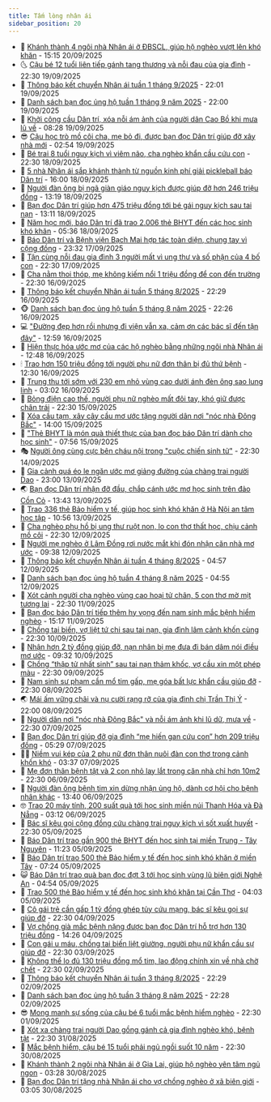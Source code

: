 ```yaml
---
title: Tấm lòng nhân ái
sidebar_position: 20
---
```


<!-- dantri-tam-long-nhan-ai:START -->
- 🌝 [Khánh thành 4 ngôi nhà Nhân ái ở ĐBSCL, giúp hộ nghèo vượt lên khó khăn](https://dantri.com.vn/tam-long-nhan-ai/khanh-thanh-4-ngoi-nha-nhan-ai-o-dbscl-giup-ho-ngheo-vuot-len-kho-khan-20250920102144913.htm) - 15:15 20/09/2025
- 🌜 [Cậu bé 12 tuổi liên tiếp gánh tang thương và nỗi đau của gia đình](https://dantri.com.vn/tam-long-nhan-ai/cau-be-12-tuoi-lien-tiep-ganh-tang-thuong-va-noi-dau-cua-gia-dinh-20250919083114599.htm) - 22:30 19/09/2025
- 👀 [Thông báo kết chuyển Nhân ái tuần 1 tháng 9/2025](https://dantri.com.vn/tam-long-nhan-ai/thong-bao-ket-chuyen-nhan-ai-tuan-1-thang-92025-20250920020146941.htm) - 22:01 19/09/2025
- 🚀 [Danh sách bạn đọc ủng hộ tuần 1 tháng 9 năm 2025](https://dantri.com.vn/tam-long-nhan-ai/danh-sach-ban-doc-ung-ho-tuan-1-thang-9-nam-2025-20250920015145480.htm) - 22:00 19/09/2025
- 🦅 [Khởi công cầu Dân trí, xóa nỗi ám ảnh của người dân Cao Bồ khi mưa lũ về](https://dantri.com.vn/tam-long-nhan-ai/khoi-cong-cau-dan-tri-xoa-noi-am-anh-cua-nguoi-dan-cao-bo-khi-mua-lu-ve-20250919124737259.htm) - 08:28 19/09/2025
- 😎 [Cậu học trò mồ côi cha, mẹ bỏ đi, được bạn đọc Dân trí giúp đỡ xây nhà mới](https://dantri.com.vn/tam-long-nhan-ai/cau-hoc-tro-mo-coi-cha-me-bo-di-duoc-ban-doc-dan-tri-giup-do-xay-nha-moi-20250918144534969.htm) - 02:54 19/09/2025
- 🎡 [Bé trai 8 tuổi nguy kịch vì viêm não, cha nghèo khẩn cầu cứu con](https://dantri.com.vn/tam-long-nhan-ai/be-trai-8-tuoi-nguy-kich-vi-viem-nao-cha-ngheo-khan-cau-cuu-con-20250914180411559.htm) - 22:30 18/09/2025
- 🌮 [5 nhà Nhân ái sắp khánh thành từ nguồn kinh phí giải pickleball báo Dân trí](https://dantri.com.vn/tam-long-nhan-ai/5-nha-nhan-ai-sap-khanh-thanh-tu-nguon-kinh-phi-giai-pickleball-bao-dan-tri-20250919000027471.htm) - 16:00 18/09/2025
- 💼 [Người đàn ông bị ngã giàn giáo nguy kịch được giúp đỡ hơn 246 triệu đồng](https://dantri.com.vn/tam-long-nhan-ai/nguoi-dan-ong-bi-nga-gian-giao-nguy-kich-duoc-giup-do-hon-246-trieu-dong-20250918154143394.htm) - 13:19 18/09/2025
- 🎊 [Bạn đọc Dân trí giúp hơn 475 triệu đồng tới bé gái nguy kịch sau tai nạn](https://dantri.com.vn/tam-long-nhan-ai/ban-doc-dan-tri-giup-hon-475-trieu-dong-toi-be-gai-nguy-kich-sau-tai-nan-20250918133912291.htm) - 13:11 18/09/2025
- 📝 [Năm học mới, báo Dân trí đã trao 2.006 thẻ BHYT đến các học sinh khó khăn](https://dantri.com.vn/tam-long-nhan-ai/nam-hoc-moi-bao-dan-tri-da-trao-2006-the-bhyt-den-cac-hoc-sinh-kho-khan-20250918003103812.htm) - 05:36 18/09/2025
- 🤗 [Báo Dân trí và Bệnh viện Bạch Mai hợp tác toàn diện, chung tay vì cộng đồng](https://dantri.com.vn/suc-khoe/bao-dan-tri-va-benh-vien-bach-mai-hop-tac-toan-dien-chung-tay-vi-cong-dong-20250918060924350.htm) - 23:32 17/09/2025
- 🌈 [Tận cùng nỗi đau gia đình 3 người mất vì ung thư và số phận của 4 bố con](https://dantri.com.vn/tam-long-nhan-ai/tan-cung-noi-dau-gia-dinh-3-nguoi-mat-vi-ung-thu-va-so-phan-cua-4-bo-con-20250914234657260.htm) - 22:30 17/09/2025
- 🌝 [Cha nằm thoi thóp, mẹ không kiếm nổi 1 triệu đồng để con đến trường](https://dantri.com.vn/tam-long-nhan-ai/cha-nam-thoi-thop-me-khong-kiem-noi-1-trieu-dong-de-con-den-truong-20250915104611309.htm) - 22:30 16/09/2025
- 🦒 [Thông báo kết chuyển Nhân ái tuần 5 tháng 8/2025](https://dantri.com.vn/tam-long-nhan-ai/thong-bao-ket-chuyen-nhan-ai-tuan-5-thang-82025-20250917124716870.htm) - 22:29 16/09/2025
- 🐵 [Danh sách bạn đọc ủng hộ tuần 5 tháng 8 năm 2025](https://dantri.com.vn/tam-long-nhan-ai/danh-sach-ban-doc-ung-ho-tuan-5-thang-8-nam-2025-20250917124243412.htm) - 22:26 16/09/2025
- 💻 [&quot;Đường đẹp hơn rồi nhưng đi viện vẫn xa, cảm ơn các bác sĩ đến tận đây&quot;](https://dantri.com.vn/tam-long-nhan-ai/duong-dep-hon-roi-nhung-di-vien-van-xa-cam-on-cac-bac-si-den-tan-day-20250916131446999.htm) - 12:59 16/09/2025
- 🦆 [Hiện thực hóa ước mơ của các hộ nghèo bằng những ngôi nhà Nhân ái](https://dantri.com.vn/tam-long-nhan-ai/hien-thuc-hoa-uoc-mo-cua-cac-ho-ngheo-bang-nhung-ngoi-nha-nhan-ai-20250916155354018.htm) - 12:48 16/09/2025
- 🕯 [Trao hơn 150 triệu đồng tới người phụ nữ đơn thân bị đủ thứ bệnh](https://dantri.com.vn/tam-long-nhan-ai/trao-hon-150-trieu-dong-toi-nguoi-phu-nu-don-than-bi-du-thu-benh-20250916183711092.htm) - 12:30 16/09/2025
- 🤩 [Trung thu tới sớm với 230 em nhỏ vùng cao dưới ánh đèn ông sao lung linh](https://dantri.com.vn/tam-long-nhan-ai/trung-thu-toi-som-voi-230-em-nho-vung-cao-duoi-anh-den-ong-sao-lung-linh-20250916064101009.htm) - 03:02 16/09/2025
- 🎡 [Bỏng điện cao thế, người phụ nữ nghèo mất đôi tay, khó giữ được chân trái](https://dantri.com.vn/tam-long-nhan-ai/bong-dien-cao-the-nguoi-phu-nu-ngheo-mat-doi-tay-kho-giu-duoc-chan-trai-20250912152021002.htm) - 22:30 15/09/2025
- 🤠 [Xóa cầu tạm, xây cây cầu mơ ước tặng người dân nơi &quot;nóc nhà Đông Bắc&quot;](https://dantri.com.vn/tam-long-nhan-ai/xoa-cau-tam-xay-cay-cau-mo-uoc-tang-nguoi-dan-noi-noc-nha-dong-bac-20250915002645916.htm) - 14:00 15/09/2025
- 🌋 [&quot;Thẻ BHYT là món quà thiết thực của bạn đọc báo Dân trí dành cho học sinh&quot;](https://dantri.com.vn/tam-long-nhan-ai/the-bhyt-la-mon-qua-thiet-thuc-cua-ban-doc-bao-dan-tri-danh-cho-hoc-sinh-20250915115126773.htm) - 07:56 15/09/2025
- 🎭 [Người ông cùng cực bên cháu nội trong &quot;cuộc chiến sinh tử&quot;](https://dantri.com.vn/tam-long-nhan-ai/nguoi-ong-cung-cuc-ben-chau-noi-trong-cuoc-chien-sinh-tu-20250910164952665.htm) - 22:30 14/09/2025
- 🤠 [Gia cảnh quá éo le ngăn ước mơ giảng đường của chàng trai người Dao](https://dantri.com.vn/tam-long-nhan-ai/gia-canh-qua-eo-le-ngan-uoc-mo-giang-duong-cua-chang-trai-nguoi-dao-20250911153918664.htm) - 23:00 13/09/2025
- 🌏 [Bạn đọc Dân trí nhận đỡ đầu, chắp cánh ước mơ học sinh trên đảo Cồn Cỏ](https://dantri.com.vn/tam-long-nhan-ai/ban-doc-dan-tri-nhan-do-dau-chap-canh-uoc-mo-hoc-sinh-tren-dao-con-co-20250913174127325.htm) - 13:43 13/09/2025
- 🚀 [Trao 336 thẻ Bảo hiểm y tế, giúp học sinh khó khăn ở Hà Nội an tâm học tập](https://dantri.com.vn/tam-long-nhan-ai/trao-336-the-bao-hiem-y-te-giup-hoc-sinh-kho-khan-o-ha-noi-an-tam-hoc-tap-20250913151225564.htm) - 10:56 13/09/2025
- 🚀 [Cha nghèo phụ hồ bị ung thư ruột non, lo con thơ thất học, chịu cảnh mồ côi](https://dantri.com.vn/tam-long-nhan-ai/cha-ngheo-phu-ho-bi-ung-thu-ruot-non-lo-con-tho-that-hoc-chiu-canh-mo-coi-20250901094723302.htm) - 22:30 12/09/2025
- 👹 [Người mẹ nghèo ở Lâm Đồng rơi nước mắt khi đón nhận căn nhà mơ ước](https://dantri.com.vn/tam-long-nhan-ai/nguoi-me-ngheo-o-lam-dong-roi-nuoc-mat-khi-don-nhan-can-nha-mo-uoc-20250912092846154.htm) - 09:38 12/09/2025
- 🫶 [Thông báo kết chuyển Nhân ái tuần 4 tháng 8/2025](https://dantri.com.vn/tam-long-nhan-ai/thong-bao-ket-chuyen-nhan-ai-tuan-4-thang-82025-20250912112149998.htm) - 04:57 12/09/2025
- 🐻 [Danh sách bạn đọc ủng hộ tuần 4 tháng 8 năm 2025](https://dantri.com.vn/tam-long-nhan-ai/danh-sach-ban-doc-ung-ho-tuan-4-thang-8-nam-2025-20250912111752402.htm) - 04:55 12/09/2025
- 🌋 [Xót cảnh người cha nghèo vùng cao hoại tử chân, 5 con thơ mờ mịt tương lai](https://dantri.com.vn/tam-long-nhan-ai/xot-canh-nguoi-cha-ngheo-vung-cao-hoai-tu-chan-5-con-tho-mo-mit-tuong-lai-20250907142904339.htm) - 22:30 11/09/2025
- 🧰 [Bạn đọc báo Dân trí tiếp thêm hy vọng đến nam sinh mắc bệnh hiểm nghèo](https://dantri.com.vn/tam-long-nhan-ai/ban-doc-bao-dan-tri-tiep-them-hy-vong-den-nam-sinh-mac-benh-hiem-ngheo-20250911165804979.htm) - 15:17 11/09/2025
- 💄 [Chồng tai biến, vợ liệt tứ chi sau tai nạn, gia đình lâm cảnh khốn cùng](https://dantri.com.vn/tam-long-nhan-ai/chong-tai-bien-vo-liet-tu-chi-sau-tai-nan-gia-dinh-lam-canh-khon-cung-20250906225806646.htm) - 22:30 10/09/2025
- 🌝 [Nhận hơn 2 tỷ đồng giúp đỡ, nạn nhân bị mẹ đưa đi bán dâm nói điều mơ ước](https://dantri.com.vn/tam-long-nhan-ai/nhan-hon-2-ty-dong-giup-do-nan-nhan-bi-me-dua-di-ban-dam-noi-dieu-mo-uoc-20250910151351075.htm) - 09:32 10/09/2025
- 🔭 [Chồng “thập tử nhất sinh” sau tai nạn thảm khốc, vợ cầu xin một phép màu](https://dantri.com.vn/tam-long-nhan-ai/chong-thap-tu-nhat-sinh-sau-tai-nan-tham-khoc-vo-cau-xin-mot-phep-mau-20250902201312721.htm) - 22:30 09/09/2025
- 🦒 [Nam sinh sư phạm cần mổ tim gấp, mẹ góa bất lực khẩn cầu giúp đỡ](https://dantri.com.vn/tam-long-nhan-ai/nam-sinh-su-pham-can-mo-tim-gap-me-goa-bat-luc-khan-cau-giup-do-20250903112207167.htm) - 22:30 08/09/2025
- 🌏 [Mái ấm vững chãi và nụ cười rạng rỡ của gia đình chị Trần Thị Ý](https://dantri.com.vn/tam-long-nhan-ai/mai-am-vung-chai-va-nu-cuoi-rang-ro-cua-gia-dinh-chi-tran-thi-y-20250907224317138.htm) - 22:00 08/09/2025
- 🦣 [Người dân nơi &quot;nóc nhà Đông Bắc&quot; và nỗi ám ảnh khi lũ dữ, mưa về](https://dantri.com.vn/tam-long-nhan-ai/nguoi-dan-noi-noc-nha-dong-bac-va-noi-am-anh-khi-lu-du-mua-ve-20250827110418669.htm) - 22:30 07/09/2025
- 🤗 [Bạn đọc Dân trí giúp đỡ gia đình “mẹ hiến gan cứu con” hơn 209 triệu đồng](https://dantri.com.vn/tam-long-nhan-ai/ban-doc-dan-tri-giup-do-gia-dinh-me-hien-gan-cuu-con-hon-209-trieu-dong-20250906211418782.htm) - 05:29 07/09/2025
- 🧑‍🏫 [Niềm vui kép của 2 phụ nữ đơn thân nuôi đàn con thơ trong cảnh khốn khó](https://dantri.com.vn/tam-long-nhan-ai/niem-vui-kep-cua-2-phu-nu-don-than-nuoi-dan-con-tho-trong-canh-khon-kho-20250906232421173.htm) - 03:37 07/09/2025
- 🤠 [Mẹ đơn thân bệnh tật và 2 con nhỏ lay lắt trong căn nhà chỉ hơn 10m2](https://dantri.com.vn/tam-long-nhan-ai/me-don-than-benh-tat-va-2-con-nho-lay-lat-trong-can-nha-chi-hon-10m2-20250901212525884.htm) - 22:30 06/09/2025
- 🦆 [Người đàn ông bệnh tim xin dừng nhận ủng hộ, dành cơ hội cho bệnh nhân khác](https://dantri.com.vn/tam-long-nhan-ai/nguoi-dan-ong-benh-tim-xin-dung-nhan-ung-ho-danh-co-hoi-cho-benh-nhan-khac-20250906152146890.htm) - 13:40 06/09/2025
- 🤓 [Trao 20 máy tính, 200 suất quà tới học sinh miền núi Thanh Hóa và Đà Nẵng](https://dantri.com.vn/tam-long-nhan-ai/trao-20-may-tinh-200-suat-qua-toi-hoc-sinh-mien-nui-thanh-hoa-va-da-nang-20250905151356685.htm) - 03:12 06/09/2025
- 🫶 [Bác sĩ kêu gọi cộng đồng cứu chàng trai nguy kịch vì sốt xuất huyết](https://dantri.com.vn/tam-long-nhan-ai/bac-si-keu-goi-cong-dong-cuu-chang-trai-nguy-kich-vi-sot-xuat-huyet-20250902041835163.htm) - 22:30 05/09/2025
- 🎊 [Báo Dân trí trao gần 900 thẻ BHYT đến học sinh tại miền Trung - Tây Nguyên](https://dantri.com.vn/tam-long-nhan-ai/bao-dan-tri-trao-gan-900-the-bhyt-den-hoc-sinh-tai-mien-trung-tay-nguyen-20250905141130040.htm) - 11:23 05/09/2025
- 🦏 [Báo Dân trí trao 500 thẻ Bảo hiểm y tế đến học sinh khó khăn ở miền Tây](https://dantri.com.vn/tam-long-nhan-ai/bao-dan-tri-trao-500-the-bao-hiem-y-te-den-hoc-sinh-kho-khan-o-mien-tay-20250905095503851.htm) - 07:24 05/09/2025
- 😺 [Báo Dân trí trao quà bạn đọc đợt 3 tới học sinh vùng lũ biên giới Nghệ An](https://dantri.com.vn/tam-long-nhan-ai/bao-dan-tri-trao-qua-ban-doc-dot-3-toi-hoc-sinh-vung-lu-bien-gioi-nghe-an-20250905095058662.htm) - 04:54 05/09/2025
- 🥰 [Trao 500 thẻ Bảo hiểm y tế đến học sinh khó khăn tại Cần Thơ](https://dantri.com.vn/tam-long-nhan-ai/trao-500-the-bao-hiem-y-te-den-hoc-sinh-kho-khan-tai-can-tho-20250905083420733.htm) - 04:03 05/09/2025
- 🚀 [Cô gái trẻ cần gấp 1 tỷ đồng ghép tủy cứu mạng, bác sĩ kêu gọi sự giúp đỡ](https://dantri.com.vn/tam-long-nhan-ai/co-gai-tre-can-gap-1-ty-dong-ghep-tuy-cuu-mang-bac-si-keu-goi-su-giup-do-20250902123631699.htm) - 22:30 04/09/2025
- 🌁 [Vợ chồng già mắc bệnh nặng được bạn đọc Dân trí hỗ trợ hơn 130 triệu đồng](https://dantri.com.vn/tam-long-nhan-ai/vo-chong-gia-mac-benh-nang-duoc-ban-doc-dan-tri-ho-tro-hon-130-trieu-dong-20250903210300240.htm) - 14:26 04/09/2025
- 🚀 [Con gái u máu, chồng tai biến liệt giường, người phụ nữ khẩn cầu sự giúp đỡ](https://dantri.com.vn/tam-long-nhan-ai/con-gai-u-mau-chong-tai-bien-liet-giuong-nguoi-phu-nu-khan-cau-su-giup-do-20250901140345948.htm) - 22:30 03/09/2025
- 🤗 [Không thể lo đủ 130 triệu đồng mổ tim, lao động chính xin về nhà chờ chết](https://dantri.com.vn/tam-long-nhan-ai/khong-the-lo-du-130-trieu-dong-mo-tim-lao-dong-chinh-xin-ve-nha-cho-chet-20250830224545089.htm) - 22:30 02/09/2025
- 💫 [Thông báo kết chuyển Nhân ái tuần 3 tháng 8/2025](https://dantri.com.vn/tam-long-nhan-ai/thong-bao-ket-chuyen-nhan-ai-tuan-3-thang-82025-20250903055335813.htm) - 22:29 02/09/2025
- 💼 [Danh sách bạn đọc ủng hộ tuần 3 tháng 8 năm 2025](https://dantri.com.vn/tam-long-nhan-ai/danh-sach-ban-doc-ung-ho-tuan-3-thang-8-nam-2025-20250903054933981.htm) - 22:28 02/09/2025
- 😎 [Mong manh sự sống của cậu bé 6 tuổi mắc bệnh hiểm nghèo](https://dantri.com.vn/tam-long-nhan-ai/mong-manh-su-song-cua-cau-be-6-tuoi-mac-benh-hiem-ngheo-20250828170711622.htm) - 22:30 01/09/2025
- 🥳 [Xót xa chàng trai người Dao gồng gánh cả gia đình nghèo khó, bệnh tật](https://dantri.com.vn/tam-long-nhan-ai/xot-xa-chang-trai-nguoi-dao-gong-ganh-ca-gia-dinh-ngheo-kho-benh-tat-20250823004337036.htm) - 22:30 31/08/2025
- 📝 [Mắc bệnh hiểm, cậu bé 15 tuổi phải ngủ ngồi suốt 10 năm](https://dantri.com.vn/tam-long-nhan-ai/mac-benh-hiem-cau-be-15-tuoi-phai-ngu-ngoi-suot-10-nam-20250828141543812.htm) - 22:30 30/08/2025
- 🦄 [Khánh thành 2 ngôi nhà Nhân ái ở Gia Lai, giúp hộ nghèo yên tâm ngủ ngon](https://dantri.com.vn/tam-long-nhan-ai/khanh-thanh-2-ngoi-nha-nhan-ai-o-gia-lai-giup-ho-ngheo-yen-tam-ngu-ngon-20250829193016912.htm) - 03:28 30/08/2025
- 💼 [Bạn đọc Dân trí tặng nhà Nhân ái cho vợ chồng nghèo ở xã biên giới](https://dantri.com.vn/tam-long-nhan-ai/ban-doc-dan-tri-tang-nha-nhan-ai-cho-vo-chong-ngheo-o-xa-bien-gioi-20250829210116597.htm) - 03:05 30/08/2025<!-- dantri-tam-long-nhan-ai:END -->
